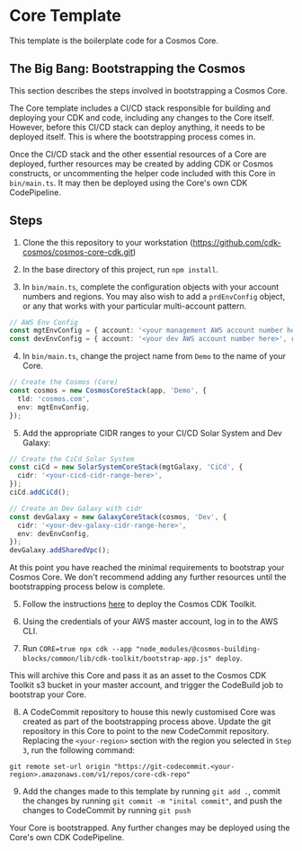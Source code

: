# Core Template

This template is the boilerplate code for a Cosmos Core.


## The Big Bang: Bootstrapping the Cosmos

This section describes the steps involved in bootstrapping a Cosmos Core.

The Core template includes a CI/CD stack responsible for building and deploying your CDK and code, including any changes to the Core itself. However, before this CI/CD stack can deploy anything, it needs to be deployed itself. This is where the bootstrapping process comes in.

Once the CI/CD stack and the other essential resources of a Core are deployed, further resources may be created by adding CDK or Cosmos constructs, or uncommenting the helper code included with this Core in `bin/main.ts`. It may then be deployed using the Core's own CDK CodePipeline.

## Steps

1. Clone the this repository to your workstation (https://github.com/cdk-cosmos/cosmos-core-cdk.git)

2. In the base directory of this project, run `npm install`.

3. In `bin/main.ts`, complete the configuration objects with your account numbers and regions. You may also wish to add a `prdEnvConfig` object, or any that works with your particular multi-account pattern.

```ts
// AWS Env Config
const mgtEnvConfig = { account: '<your management AWS account number here>', region: '<your preferred region here' };
const devEnvConfig = { account: '<your dev AWS account number here>', region: '<your preferred region here' };
```

4. In `bin/main.ts`, change the project name from `Demo` to the name of your Core.

```ts
// Create the Cosmos (Core)
const cosmos = new CosmosCoreStack(app, 'Demo', {
  tld: 'cosmos.com',
  env: mgtEnvConfig,
});
```

5. Add the appropriate CIDR ranges to your CI/CD Solar System and Dev Galaxy:

```ts
// Create the CiCd Solar System
const ciCd = new SolarSystemCoreStack(mgtGalaxy, 'CiCd', {
  cidr: '<your-cicd-cidr-range-here>',
});
ciCd.addCiCd();

// Create an Dev Galaxy with cidr
const devGalaxy = new GalaxyCoreStack(cosmos, 'Dev', {
  cidr: '<your-dev-galaxy-cidr-range-here>',
  env: devEnvConfig,
});
devGalaxy.addSharedVpc();
```

At this point you have reached the minimal requirements to bootstrap your Cosmos Core. We don't recommend adding any further resources until the bootstrapping process below is complete.

5. Follow the instructions [here](https://github.com/cdk-cosmos/cosmos/tree/develop/packages/%40cosmos-building-blocks/common#the-cosmos-cdk-toolkit) to deploy the Cosmos CDK Toolkit. 

6. Using the credentials of your AWS master account, log in to the AWS CLI.

7. Run `CORE=true npx cdk --app "node_modules/@cosmos-building-blocks/common/lib/cdk-toolkit/bootstrap-app.js" deploy`. 

This will archive this Core and pass it as an asset to the Cosmos CDK Toolkit s3 bucket in your master account, and trigger the CodeBuild job to bootstrap your Core.

8. A CodeCommit repository to house this newly customised Core was created as part of the bootstrapping process above. Update the git repository in this Core to point to the new CodeCommit repository. Replacing the `<your-region>` section with the region you selected in `Step 3`, run the following command:

`git remote set-url origin "https://git-codecommit.<your-region>.amazonaws.com/v1/repos/core-cdk-repo"` 

9. Add the changes made to this template by running `git add .`, commit the changes by running `git commit -m "inital commit"`, and push the changes to CodeCommit by running `git push`

Your Core is bootstrapped. Any further changes may be deployed using the Core's own CDK CodePipeline.

